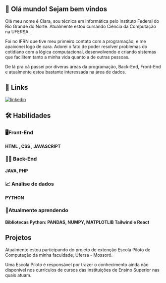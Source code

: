
## 🚀 Olá mundo! Sejam bem vindos

Olá meu nome é Clara, sou técnica em informática pelo Instituto Federal do Rio Grande do Norte. Atualmente estou cursando Ciência da Computação na UFERSA.

Foi no IFRN que tive meu primeiro contato com a programação, e me apaixonei logo de cara. Adorei o fato de poder resolver problemas do cotidiano com a lógica computacional, desenvolvendo e criando sistemas que facilitem tanto a minha vida quanto a de outras pessoas. 

De lá pra cá passei por diveras áreas da programação, Back-End, Front-End e atualmente estou bastante interessada na área de dados.

## 🔗 Links
[![linkedin](https://img.shields.io/badge/linkedin-0A66C2?style=for-the-badge&logo=linkedin&logoColor=white)](https://www.linkedin.com/in/claralet/)




## 🛠 Habilidades

### 🖥Front-End
#### HTML , CSS , JAVASCRIPT

### 👨‍💻 Back-End
#### JAVA, PHP

### 📈 Análise de dados
#### PYTHON

### 📝Atualmente aprendendo
#### Bibliotecas Python: PANDAS, NUMPY, MATPLOTLIB   Tailwind e React


## Projetos
Atualmente estou participando do projeto de extenção Escola Piloto de Computação da minha faculdade, Ufersa - Mossoró.

Uma Escola Piloto é responsável por trazer o conhecimento ainda não disponível nos currículos de cursos das instituições de Ensino Superior nas quais atuam.

